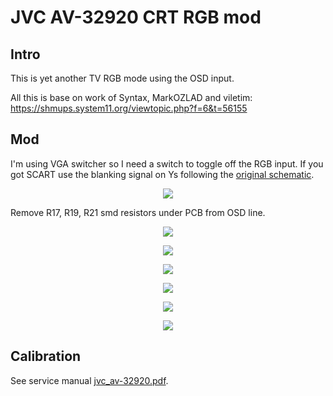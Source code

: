 # JVC AV-32920 CRT RGB mod

## Intro
This is yet another TV RGB mode using the OSD input.

All this is base on work of Syntax, MarkOZLAD and viletim:
<https://shmups.system11.org/viewtopic.php?f=6&t=56155>

## Mod
I'm using VGA switcher so I need a switch to toggle off the RGB input. If you got SCART use the blanking signal on Ys following the [original schematic](reference/OSD-Mux-RGB-Circuit-v2.png).

<p align="center"><img src=img/sch.png /></p>

Remove R17, R19, R21 smd resistors under PCB from OSD line.
<p align="center"><img src=img/IMG_20200312_195034.jpg /></p>

<p align="center"><img src=img/IMG_20200312_195023.jpg /></p>

<p align="center"><img src=img/IMG_20200312_195042.jpg /></p>

<p align="center"><img src=img/IMG_20200312_195052.jpg /></p>

<p align="center"><img src=img/IMG_20200312_200609.jpg /></p>

<p align="center"><img src=img/IMG_20200312_200618.jpg /></p>

## Calibration
See service manual [jvc_av-32920.pdf](reference/jvc_av-32920.pdf).
